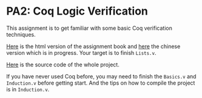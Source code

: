 # PA2: Coq Logic Verification

This assignment is to get familiar with some basic Coq verification techniques.

[Here](https://softwarefoundations.cis.upenn.edu/current/lf-current/toc.html) is the html version of the assignment book and [here](https://coq-zh.github.io/SF-zh/) the chinese version which is in progress. Your target is to finish `Lists.v`.

[Here](https://softwarefoundations.cis.upenn.edu/current/lf-current/lf.tgz) is the source code of the whole project.

If you have never used Coq before, you may need to finish the `Basics.v` and `Induction.v` before getting start. And the tips on how to compile the project is in `Induction.v`.